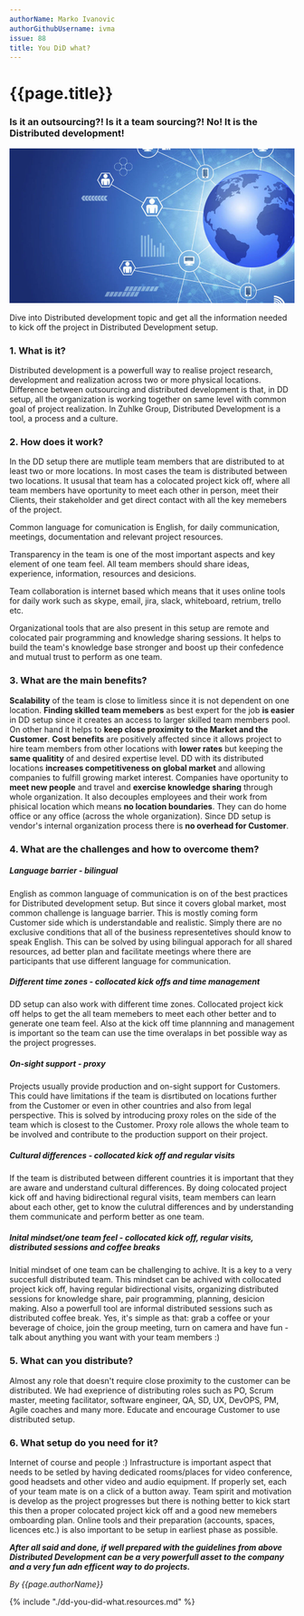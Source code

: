 ```yaml
---
authorName: Marko Ivanovic
authorGithubUsername: ivma
issue: 88
title: You DiD what?
---
```


# {{page.title}}

### Is it an outsourcing?! Is it a team sourcing?! No! It is the Distributed development!

![DD image](./dd-you-did-what/dd-image.jpg)

Dive into Distributed development topic and get all the information needed to kick off the project in Distributed Development setup.

### 1. What is it?
Distributed development is a powerfull way to realise project research, development and realization across two or more physical locations. Difference between outsourcing and distributed development is that, in DD setup, all the organization is working together on same level with common goal of project realization. In Zuhlke Group, Distributed Development is a tool, a process and a culture.

### 2. How does it work?
In the DD setup there are mutliple team members that are distributed to at least two or more locations. In most cases the team is distributed between two locations.
It ususal that team has a colocated project kick off, where all team members have oportunity to meet each other in person, meet their Clients, their stakeholder and get direct contact with all the key memebers of the project.

Common language for comunication is English, for daily communication, meetings, documentation and relevant project resources.

Transparency in the team is one of the most important aspects and key element of one team feel. All team members should share ideas, experience, information, resources and desicions.

Team collaboration is internet based which means that it uses online tools for daily work such as skype, email, jira, slack, whiteboard, retrium, trello etc.

Organizational tools that are also present in this setup are remote and colocated pair programming and knowledge sharing sessions. It helps to build the team's knowledge base stronger and boost up their confedence and mutual trust to perform as one team.

### 3. What are the main benefits?
**Scalability** of the team is close to limitless since it is not dependent on one location. **Finding skilled team memebers** as best expert for the job **is easier** in DD setup since it creates an access to larger skilled team members pool. On other hand it helps to **keep close proximity to the Market and the Customer**. **Cost benefits** are positively affected since it allows project to hire team members from other locations with **lower rates** but keeping the **same qualitity** of and desired expertise level.
DD with its distributed locations **increases competitiveness on global market** and allowing companies to fulfill growing market interest. Companies have oportunity to **meet new people** and travel and **exercise knowledge sharing** through whole organization.
It also decouples employees and their work from phisical location which means **no location boundaries**. They can do home office or any office (across the whole organization).
Since DD setup is vendor's internal organization process there is **no overhead for Customer**.

### 4. What are the challenges and how to overcome them?
##### Language barrier - bilingual
English as common language of communication is on of the best practices for Distributed development setup. But since it covers global market, most common challenge is language barrier. This is mostly coming form Customer side which is understandable and realistic. Simply there are no exclusive conditions that all of the business representetives should know to speak English. This can be solved by using bilingual apporach for all shared resources, ad better plan and facilitate meetings where there are participants that use different language for communication.

##### Different time zones - collocated kick offs and time management
DD setup can also work with different time zones. Collocated project kick off helps to get the all team memebers to meet each other better and to generate one team feel. Also at the kick off time plannning and management is important so the team can use the time overalaps in bet possible way as the project progresses.

##### On-sight support - proxy
Projects usually provide production and on-sight support for Customers. This could have limitations if the team is disrtibuted on locations further from the Customer or even in other countries and also from legal perspective. This is solved by introducing proxy roles on the side of the team which is closest to the Customer. Proxy role allows the whole team to be involved and contribute to the production support on their project.

##### Cultural differences - collocated kick off and regular visits
If the team is distributed between different countries it is important that they are aware and understand cultural differences. By doing colocated project kick off and having bidirectional regural visits, team members can learn about each other, get to know the culutral differences and by understanding them communicate and perform better as one team.

##### Inital mindset/one team feel - collocated kick off, regular visits, distributed sessions and coffee breaks
Initial mindset of one team can be challenging to achive. It is a key to a very succesfull distributed team. This mindset can be achived with collocated project kick off, having regular bidirectional visits, organizing distributed sessions for knowledge share, pair programming, planning, desicion making. Also a powerfull tool are informal distributed sessions such as distributed coffee break. Yes, it's simple as that: grab a coffee or your beverage of choice, join the group meeting, turn on camera and have fun - talk about anything you want with your team members :)

### 5. What can you distribute?
Almost any role that doesn't require close proximity to the customer can be distributed. We had exeprience of distributing roles such as PO, Scrum master, meeting facilitator, software engineer, QA, SD, UX, DevOPS, PM, Agile coaches and many more. Educate and encourage Customer to use distributed setup.

### 6. What setup do you need for it?
Internet of course and people :)
Infrastructure is important aspect that needs to be setled by having dedicated rooms/places for video conference, good headsets and other video and audio equipment. If properly set, each of your team mate is on a click of a button away.
Team spirit and motivation is develop as the project progresses but there is nothing better to kick start this then a proper colocated project kick off and a good new memebers omboarding plan. Online tools and their preparation (accounts, spaces, licences etc.) is also important to be setup in earliest phase as possible.

**_After all said and done, if well prepared with the guidelines from above Distributed Development can be a very powerfull asset to the company and a very fun adn efficent way to do projects._**


*By {{page.authorName}}*

{% include "./dd-you-did-what.resources.md" %}
